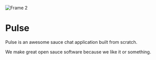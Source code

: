 ![Frame 2](https://github.com/pulse-chat/.github/assets/135556230/d58697eb-ed72-4df4-8c6f-86f19ff145fb)
# Pulse

Pulse is an awesome sauce chat application built from scratch.

We make great open sauce software because we like it or something.
